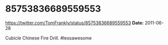 # 85753836689559553
https://twitter.com/TomFrankly/status/85753836689559553
**Date:** 2011-06-28

Cubicle Chinese Fire Drill. #lessawesome
